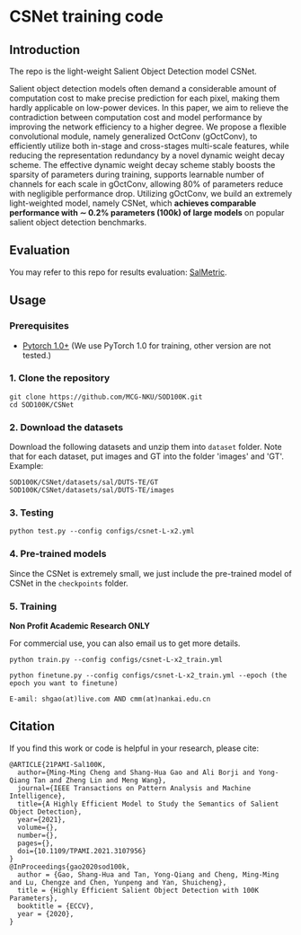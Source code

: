 # CSNet training code
## Introduction
The repo is the light-weight Salient Object Detection model CSNet.

Salient object detection models often demand a considerable amount of computation cost to make precise prediction for each pixel, making them hardly applicable on low-power devices. In this paper, we aim to relieve the contradiction between computation cost and model performance by improving the network efficiency to a higher degree. We propose a flexible convolutional module, namely generalized OctConv (gOctConv), to efficiently utilize both in-stage and cross-stages multi-scale features, while reducing the representation redundancy by a novel dynamic weight decay scheme. The effective dynamic weight decay scheme stably boosts the sparsity of parameters during training, supports learnable number of channels for each scale in gOctConv, allowing 80% of parameters reduce with negligible performance drop. Utilizing gOctConv, we build an extremely light-weighted model, namely CSNet, which **achieves comparable performance with ∼ 0.2% parameters (100k) of large models** on popular salient object detection benchmarks.

## Evaluation

You may refer to this repo for results evaluation: [SalMetric](https://github.com/Andrew-Qibin/SalMetric).

## Usage

### Prerequisites

- [Pytorch 1.0+](http://pytorch.org/) (We use PyTorch 1.0 for training, other version are not tested.)

### 1. Clone the repository

```shell
git clone https://github.com/MCG-NKU/SOD100K.git
cd SOD100K/CSNet
```

### 2. Download the datasets

Download the following datasets and unzip them into `dataset` folder.
Note that for each dataset, put images and GT into the folder 'images' and 'GT'.
Example:
```
SOD100K/CSNet/datasets/sal/DUTS-TE/GT
SOD100K/CSNet/datasets/sal/DUTS-TE/images
```

### 3. Testing

```
python test.py --config configs/csnet-L-x2.yml
```

### 4. Pre-trained models
Since the CSNet is extremely small, we just include the pre-trained model of CSNet in the `checkpoints` folder.

### 5. Training
**Non Profit Academic Research ONLY**

For commercial use, you can also email us to get more details.
```
python train.py --config configs/csnet-L-x2_train.yml

python finetune.py --config configs/csnet-L-x2_train.yml --epoch (the epoch you want to finetune)
```

```E-amil: shgao(at)live.com AND cmm(at)nankai.edu.cn```

## Citation
If you find this work or code is helpful in your research, please cite:
```
@ARTICLE{21PAMI-Sal100K,
  author={Ming-Ming Cheng and Shang-Hua Gao and Ali Borji and Yong-Qiang Tan and Zheng Lin and Meng Wang},
  journal={IEEE Transactions on Pattern Analysis and Machine Intelligence}, 
  title={A Highly Efficient Model to Study the Semantics of Salient Object Detection}, 
  year={2021},
  volume={},
  number={},
  pages={},
  doi={10.1109/TPAMI.2021.3107956}
}
@InProceedings{gao2020sod100k,
  author = {Gao, Shang-Hua and Tan, Yong-Qiang and Cheng, Ming-Ming and Lu, Chengze and Chen, Yunpeng and Yan, Shuicheng},
  title = {Highly Efficient Salient Object Detection with 100K Parameters},
  booktitle = {ECCV},
  year = {2020},
}

```
